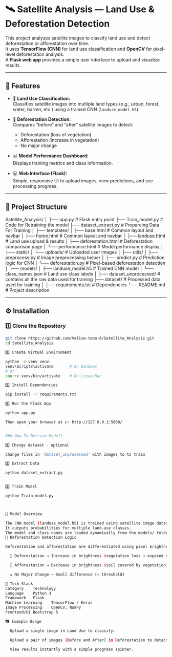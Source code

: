 # 🛰️ Satellite Analysis — Land Use & Deforestation Detection

This project analyzes satellite images to classify land use and detect deforestation or afforestation over time.  
It uses **TensorFlow (CNN)** for land use classification and **OpenCV** for pixel-level deforestation analysis.  
A **Flask web app** provides a simple user interface to upload and visualize results.

---

## 🚀 Features

- 🧠 **Land Use Classification:**  
  Classifies satellite images into multiple land types (e.g., urban, forest, water, barren, etc.) using a trained CNN (`landuse_model.h5`).

- 🌳 **Deforestation Detection:**  
  Compares “before” and “after” satellite images to detect:

  - Deforestation (loss of vegetation)
  - Afforestation (increase in vegetation)
  - No major change

- 📊 **Model Performance Dashboard:**  
  Displays training metrics and class information.

- 💻 **Web Interface (Flask):**  
  Simple, responsive UI to upload images, view predictions, and see processing progress.

---

## 🧩 Project Structure

Satellite_Analysis/
│
├── app.py # Flask entry point
├── Train_model.py # Code for Retraining the model
├── dataset_extract.py # Prepareing Data For Training
│
├── templates/
│ ├── base.html # Common layout and navbar
│ ├── home.html # Common layout and navbar
│ ├── landuse.html # Land use upload & results
│ ├── deforestation.html # Deforestation comparison page
│ └── performance.html # Model performance display
│
├── static/
│ └── uploads/ # Uploaded user images
│
├── utils/
│ ├── preprocess.py # Image preprocessing helper
│ ├── predict.py # Prediction logic for CNN
│ └── deforestation.py # Pixel-based deforestation detection
│
├── models/
│ ├── landuse_model.h5 # Trained CNN model
│ └── class_names.json # Land use class labels
│
├── dataset_unprocessed/ # contains all the raw data used for training
├── dataset/ # Processed data used for training
│
├── requirements.txt # Dependencies
└── README.md # Project description

---

## ⚙️ Installation

### 1️⃣ Clone the Repository

```bash
git clone https://github.com/Valise-team-8/Satellite_Analysis.git
cd Satellite_Analysis

2️⃣ Create Virtual Environment

python -m venv venv
venv\Scripts\activate       # On Windows
# or
source venv/bin/activate    # On Linux/Mac

3️⃣ Install Dependencies

pip install -r requirements.txt

4️⃣ Run the Flask App

python app.py

Then open your browser at 👉 http://127.0.0.1:5000/


### How To Retrain Model?

1️⃣ Change dataset - optional

Change files in 'dataset_unprocessed' with images to to train

2️⃣ Extract Data

python dataset_extract.py


3️⃣ Train Model

python Train_model.py



🧠 Model Overview

The CNN model (landuse_model.h5) is trained using satellite image datasets.
It outputs probabilities for multiple land-use classes.
The model and class names are loaded dynamically from the models/ folder.
🌲 Deforestation Detection Logic

Deforestation and afforestation are differentiated using pixel brightness:

  🌳 Deforestation → Increase in brightness (vegetation loss → exposed soil)

  🌱 Afforestation → Decrease in brightness (soil covered by vegetation)

  ⚖️ No Major Change → Small difference (< threshold)

🧰 Tech Stack
Category	Technology
Language	Python 3
Framework	Flask
Machine Learning	TensorFlow / Keras
Image Processing	OpenCV, NumPy
Frontend/UI	Bootstrap 5

📷 Example Usage

  Upload a single image in Land Use to classify.

  Upload a pair of images (Before and After) in Deforestation to detect change.

  View results instantly with a simple progress spinner.


```
